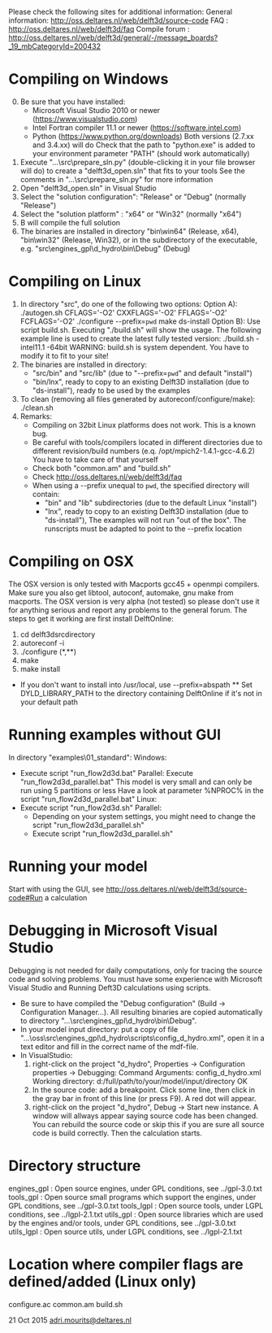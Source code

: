 Please check the following sites for additional information:
General information: http://oss.deltares.nl/web/delft3d/source-code
FAQ                : http://oss.deltares.nl/web/delft3d/faq
Compile forum      : http://oss.deltares.nl/web/delft3d/general/-/message_boards?_19_mbCategoryId=200432


Compiling on Windows
====================
  0) Be sure that you have installed:
     - Microsoft Visual Studio 2010 or newer (https://www.visualstudio.com)
     - Intel Fortran compiler 11.1 or newer (https://software.intel.com)
     - Python (https://www.python.org/downloads)
       Both versions (2.7.xx and 3.4.xx) will do
       Check that the path to "python.exe" is added to your environment parameter "PATH" (should work automatically)
  1) Execute "...\src\prepare_sln.py" (double-clicking it in your file browser will do)
     to create a "delft3d_open.sln" that fits to your tools
     See the comments in "...\src\prepare_sln.py" for more information
  2) Open "delft3d_open.sln" in Visual Studio
  2) Select the "solution configuration": "Release" or "Debug" (normally "Release")
  3) Select the "solution platform"     : "x64"     or "Win32" (normally "x64")
  4) <Ctrl><Shift>B will compile the full solution
  5) The binaries are installed in directory "bin\win64" (Release, x64), "bin\win32" (Release, Win32), 
     or in the subdirectory of the executable, e.g. "src\engines_gpl\d_hydro\bin\Debug" (Debug)


Compiling on Linux
==================
  1) In directory "src", do one of the following two options:
     Option A):
         ./autogen.sh
	 CFLAGS='-O2' CXXFLAGS='-O2' FFLAGS='-O2' FCFLAGS='-O2' ./configure --prefix=`pwd`
         make ds-install
     Option B):
         Use script build.sh. Executing "./build.sh" will show the usage. The following example line is used to create the latest fully tested version:
         ./build.sh -intel11.1 -64bit
         WARNING: build.sh is system dependent. You have to modify it to fit to your site!
  2) The binaries are installed in directory:
     - "src/bin" and "src/lib" (due to "--prefix=`pwd`" and default "install")
     - "bin/lnx", ready to copy to an existing Delft3D installation (due to "ds-install"),
                  ready to be used by the examples
  3) To clean (removing all files generated by autoreconf/configure/make):
     ./clean.sh
  4) Remarks:
     - Compiling on 32bit Linux platforms does not work. This is a known bug.
     - Be careful with tools/compilers located in different directories due to different revision/build numbers (e.q. /opt/mpich2-1.4.1-gcc-4.6.2)
       You have to take care of that yourself
     - Check both "common.am" and "build.sh"
     - Check http://oss.deltares.nl/web/delft3d/faq
     - When using a --prefix unequal to `pwd`, the specified directory will contain:
       - "bin" and "lib" subdirectories (due to the default Linux "install")
       - "lnx", ready to copy to an existing Delft3D installation (due to "ds-install"),
       The examples will not run "out of the box". The runscripts must be adapted to point to the --prefix location
       

Compiling on OSX
================
The OSX version is only tested with Macports gcc45 + openmpi compilers. Make sure you also get libtool, autoconf, automake, gnu make from macports. The OSX version is very alpha (not tested) so please don't use it for anything serious and report any problems to the general forum. The steps to get it working are first install DelftOnline:
   1) cd delft3dsrcdirectory
   2) autoreconf -i 
   3) ./configure (*,**)
   4) make
   5) make install 
* If you don't want to install into /usr/local, use --prefix=abspath
** Set DYLD_LIBRARY_PATH to the directory containing DelftOnline if it's not in your default path


Running examples without GUI
============================
In directory "examples\01_standard":
Windows:
- Execute script "run_flow2d3d.bat"
  Parallel:
  Execute "run_flow2d3d_parallel.bat"
  This model is very small and can only be run using 5 partitions or less
  Have a look at parameter %NPROC% in the script "run_flow2d3d_parallel.bat"
Linux:
- Execute script "run_flow2d3d.sh"
  Parallel:
  - Depending on your system settings, you might need to change the script "run_flow2d3d_parallel.sh"
  - Execute script "run_flow2d3d_parallel.sh"


Running your model
==================
Start with using the GUI, see http://oss.deltares.nl/web/delft3d/source-code#Run a calculation


Debugging in Microsoft Visual Studio
====================================
Debugging is not needed for daily computations, only for tracing the source code and solving problems.
You must have some experience with Microsoft Visual Studio and Running Deft3D calculations using scripts.
- Be sure to have compiled the "Debug configuration" (Build -> Configuration Manager...).
  All resulting binaries are copied automatically to directory "...\src\engines_gpl\d_hydro\bin\Debug".
- In your model input directory: put a copy of file "...\oss\src\engines_gpl\d_hydro\scripts\config_d_hydro.xml",
  open it in a text editor and fill in the correct name of the mdf-file.
- In VisualStudio:
  1) right-click on the project "d_hydro", Properties -> Configuration properties -> Debugging:
     Command Arguments: config_d_hydro.xml
     Working directory: d:/full/path/to/your/model/input/directory
     OK
  2) In the source code: add a breakpoint. Click some line, then click in the gray bar in front of this line (or press F9). A red dot will appear.
  3) right-click on the project "d_hydro", Debug -> Start new instance.
     A window will allways appear saying source code has been changed. You can rebuild the source code or skip this if you are sure all source code is build correctly.
     Then the calculation starts.

Directory structure
===================
engines_gpl : Open source engines, under GPL conditions, see ../gpl-3.0.txt
tools_gpl   : Open source small programs which support the engines, under GPL conditions, see ../gpl-3.0.txt
tools_lgpl  : Open source tools, under LGPL conditions, see ../lgpl-2.1.txt
utils_gpl   : Open source libraries which are used by the engines and/or tools, under GPL conditions, see ../gpl-3.0.txt
utils_lgpl  : Open source utils, under LGPL conditions, see ../lgpl-2.1.txt


Location where compiler flags are defined/added (Linux only)
============================================================
configure.ac
common.am
build.sh


21 Oct 2015
adri.mourits@deltares.nl

